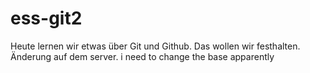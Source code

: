 # ess-git2
 
 Heute lernen wir etwas über Git und Github.
 Das wollen wir festhalten.
Änderung auf dem server.
i need to change the base apparently
